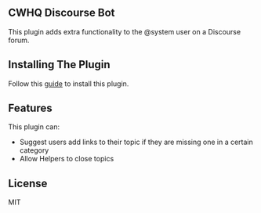 ## CWHQ Discourse Bot
This plugin adds extra functionality to the @system user on a Discourse forum.

## Installing The Plugin
Follow this [guide](https://meta.discourse.org/t/install-plugins-in-discourse/19157) to install this plugin.

## Features
This plugin can:
  - Suggest users add links to their topic if they are missing one in a certain category
  - Allow Helpers to close topics
  
## License
MIT
